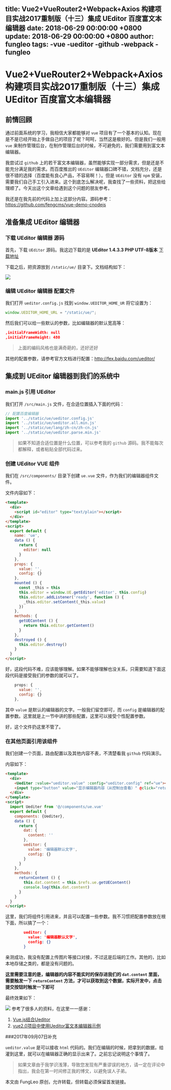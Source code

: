 title: Vue2+VueRouter2+Webpack+Axios 构建项目实战2017重制版（十三）集成 UEditor 百度富文本编辑器
date: 2018-06-29 00:00:00 +0800
update: 2018-06-29 00:00:00 +0800
author: fungleo
tags:
    -vue
    -ueditor
    -github
    -webpack
    -fungleo
---

# Vue2+VueRouter2+Webpack+Axios 构建项目实战2017重制版（十三）集成 UEditor 百度富文本编辑器

## 前情回顾

通过前面系统的学习，我相信大家都能够对 `vue` 项目有了一个基本的认知。现在是不是已经开始上手做自己的项目了呢？呵呵，当然这是极好的。但是我们一般用 `vue` 来制作管理后台，在制作管理后台的时候，不可避免的，我们需要用到富文本编辑器。

我尝试过 `github` 上的若干富文本编辑器，虽然能够实现一部分需求，但是还是不能充分满足我的需求。而百度推出的 `UEditor` 编辑器口碑不错，文档充分，还是很不错的选择（百度能有良心产品，不容易啊！）。但是 `UEditor` 没有 `npm` 安装，需要我们自己手工引入进来。这个到底怎么解决呢，我查找了一些资料，把这些给理顺了。今天出这个文章给遇到这个问题的朋友参考。

我还是在我先前的代码上加上这部分内容。源码参考：https://github.com/fengcms/vue-demo-cnodejs 

## 准备集成 UEditor 编辑器

### 下载 UEditor 编辑器 源码

首先，下载  `UEditor` 源码。我这边下载的是 **UEditor 1.4.3.3 PHP UTF-8版本** [下载地址](http://ueditor.baidu.com/build/build_down.php?n=ueditor&v=1_4_3_3-utf8-php)

下载之后，把资源放到 `/static/ue/` 目录下。文档结构如下：

![](https://raw.githubusercontent.com/fengcms/articles/master/image/bb/3440d73512fce86249bc2c7bfa33e8.png)
### 编辑 UEditor 编辑器 配置文件

我们打开 `ueditor.config.js` 找到 `window.UEDITOR_HOME_UR` 将它设置为：

```js
window.UEDITOR_HOME_URL = "/static/ue/";
```

然后我们可以给一些默认的参数，比如编辑器的默认宽高等：

```json
,initialFrameWidth: null
,initialFrameHeight: 480
```
> 上面的编码风格也是满奇葩的，还好还好

其他的配置参数，请参考官方文档进行配置：http://fex.baidu.com/ueditor/

## 集成到 UEditor 编辑器到我们的系统中

### main.js 引用 UEditor

我们打开 `/src/main.js` 文件，在合适位置插入下面的代码：

```js
// 配置百度编辑器
import '../static/ue/ueditor.config.js'
import '../static/ue/ueditor.all.min.js'
import '../static/ue/lang/zh-cn/zh-cn.js'
import '../static/ue/ueditor.parse.min.js'
```

> 如果不知道合适位置是什么位置，可以参考我的 `github` 源码。我不能每次都解释，或者粘贴全部代码过来。

### 创建 UEditor VUE 组件

我们在 `/src/components/` 目录下创建 `ue.vue` 文件，作为我们的编辑器组件文件。

文件内容如下：

```html
<template>
  <div>
    <script id="editor" type="text/plain"></script>
  </div>
</template>
<script>
  export default {
    name: 'ue',
    data () {
      return {
        editor: null
      }
    },
    props: {
      value: '',
      config: {}
    },
    mounted () {
      const _this = this
      this.editor = window.UE.getEditor('editor', this.config)
      this.editor.addListener('ready', function () {
        _this.editor.setContent(_this.value)
      })
    },
    methods: {
      getUEContent () {
        return this.editor.getContent()
      }
    },
    destroyed () {
      this.editor.destroy()
    }
  }
</script>
```

好，这段代码不难，应该能够理解。如果不能够理解也没关系，只需要知道下面这段代码是接受我们的参数的就可以了。

```js
    props: {
      value: '',
      config: {}
    },
```

其中 `value` 是默认的编辑器的文字。一般我们留空即可，而 `config` 是编辑器的配置参数。这里就是上一节中讲的那些配置，这里可以接受个性配置参数。

好，这个文件扔这里不管了。

### 在其他页面引用该组件

我们创建一个页面，路由配置以及其他内容不表，不清楚看我 `github` 代码演示。

内容如下：

```html
<template>
  <div>
    <Uediter :value="ueditor.value" :config="ueditor.config" ref="ue"></Uediter>
    <input type="button" value="显示编辑器内容（从控制台查看）" @click="returnContent">
  </div>
</template>
<script>
  import Uediter from '@/components/ue.vue'
  export default {
    components: {Uediter},
    data () {
      return {
        dat: {
          content: ''
        },
        ueditor: {
          value: '编辑器默认文字',
          config: {}
        }
      }
    },
    methods: {
      returnContent () {
        this.dat.content = this.$refs.ue.getUEContent()
        console.log(this.dat.content)
      }
    }
  }
</script>
```

这里，我们将组件引用进来，并且可以配置一些参数。我不习惯把配置参数放在根下面，所以搞了一个：

```json
        ueditor: {
          value: '编辑器默认文字',
          config: {}
        }
```

亲测成功，我没有配置上传图片等接口对接，不过这是后端的工作。其他的，比如本地存储之类的，都是没有问题的。

**这里需要注意的是，编辑器的内容不能实时的保存进我们的 `dat.content` 里面，需要触发一下 `returnContent` 方法，才可以获取到这个数据，实际开发中，点击提交按钮时触发一下即可**

最终效果如下：

![](https://raw.githubusercontent.com/fengcms/articles/master/image/80/637fa4d8bb59aeac1ef9f88c44632e.png)
参考了很多人的资料，在这里一一感谢：

1. [Vue.js结合Ueditor](http://blog.csdn.net/billll/article/details/53448183)
2. [vue2.0项目中使用Ueditor富文本编辑器示例](http://www.cnblogs.com/dmcl/p/7152711.html)

###2017年09月07日补充

`ueditor.value` 是可以接收 `html` 代码的。我们在编辑的时候，把拿到的数据，给灌到这里，就可以在编辑器正确的显示出来了。之前忘记说明这个事情了。

> 如果文章由于我学识浅薄，导致您发现有严重谬误的地方，请一定在评论中指出，我会在第一时间修正我的博文，以避免误人子弟。

本文由 FungLeo 原创，允许转载，但转载必须保留首发链接。



